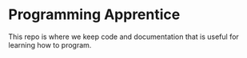 Programming Apprentice
======================

This repo is where we keep code and documentation that is useful for learning how to program.
